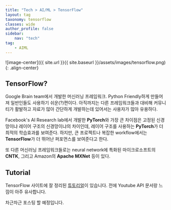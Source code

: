 ```yaml
---
title: "Tech > AI/ML > TensorFlow"
layout: tag
taxonomy: tensorflow
classes: wide
author_profile: false
sidebar:
    nav: "tech"
tag:
    - AIML
---
```

![image-center]({{ site.url }}{{ site.baseurl }}/assets/images/tensorflow.png){: .align-center}

## TensorFlow?

Google Brain team에서 개발한 머신러닝 프레임워크. Python Friendly하게 만들어져 일반인들도 사용하기 쉬운(?)편이다. 아직까지는 다른 프레임워크들과 대비해 커뮤니티가 활발하고 자료가 많아 간단하게 개발하는데 있어서는 사용자가 많아 유용하다.

Facebook's AI Research lab에서 개발한 **PyTorch**와 가장 큰 차이점은 고정된 신경망이냐 레이어 구조의 신경망이냐의 차이인데, 레이어 구조를 사용하는 **PyTorch**가 더 최적의 학습효과를 보여준다. 하지만, 큰 프로젝트나 복잡한 workflow에서는 **TensorFlow**가 더 뛰어난 퍼포먼스를 보여준다고 한다.

또 다른 머신러닝 프레임워크들로는 neural network에 특화된 마이크로소프트의 **CNTK**, 그리고 Amazon의 **Apache MXNet** 등이 있다.

<!-- TODO Tensor? -->
## Tutorial

TensorFlow 사이트에 잘 정리된 [튜토리얼](https://www.tensorflow.org/tutorials/keras/classification?hl=en)이 있습니다. 전에 Youtube API 문서랑 느낌이 아주 유사합니다.

차근차근 포스팅 할 예정입니다.